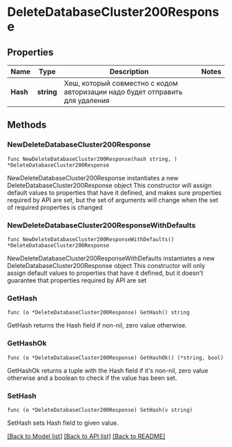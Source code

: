 # DeleteDatabaseCluster200Response

## Properties

Name | Type | Description | Notes
------------ | ------------- | ------------- | -------------
**Hash** | **string** | Хеш, который совместно с кодом авторизации надо будет отправить для удаления | 

## Methods

### NewDeleteDatabaseCluster200Response

`func NewDeleteDatabaseCluster200Response(hash string, ) *DeleteDatabaseCluster200Response`

NewDeleteDatabaseCluster200Response instantiates a new DeleteDatabaseCluster200Response object
This constructor will assign default values to properties that have it defined,
and makes sure properties required by API are set, but the set of arguments
will change when the set of required properties is changed

### NewDeleteDatabaseCluster200ResponseWithDefaults

`func NewDeleteDatabaseCluster200ResponseWithDefaults() *DeleteDatabaseCluster200Response`

NewDeleteDatabaseCluster200ResponseWithDefaults instantiates a new DeleteDatabaseCluster200Response object
This constructor will only assign default values to properties that have it defined,
but it doesn't guarantee that properties required by API are set

### GetHash

`func (o *DeleteDatabaseCluster200Response) GetHash() string`

GetHash returns the Hash field if non-nil, zero value otherwise.

### GetHashOk

`func (o *DeleteDatabaseCluster200Response) GetHashOk() (*string, bool)`

GetHashOk returns a tuple with the Hash field if it's non-nil, zero value otherwise
and a boolean to check if the value has been set.

### SetHash

`func (o *DeleteDatabaseCluster200Response) SetHash(v string)`

SetHash sets Hash field to given value.



[[Back to Model list]](../README.md#documentation-for-models) [[Back to API list]](../README.md#documentation-for-api-endpoints) [[Back to README]](../README.md)


